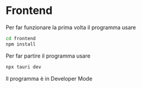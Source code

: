 # Frontend

Per far funzionare la prima volta il programma usare
```sh
cd frontend
npm install
```

Per far partire il programma usare 
```sh
npx tauri dev
```
Il programma è in Developer Mode
